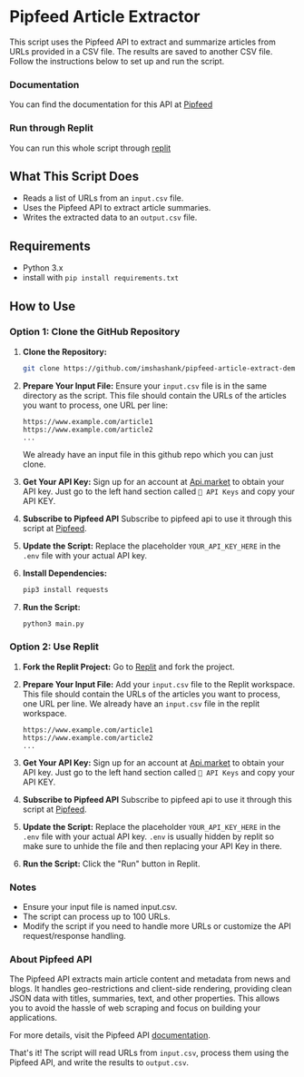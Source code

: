 # Pipfeed Article Extractor

This script uses the Pipfeed API to extract and summarize articles from URLs provided in a CSV file. The results are saved to another CSV file. Follow the instructions below to set up and run the script.

###  Documentation 
You can find the documentation for this API at [Pipfeed](https://docs.api.market/api-product-docs/magicapi/pipfeeds-extract-api-developer-documentation)

### Run through Replit
You can run this whole script through [replit](https://replit.com/@hello737/Pipfeed-article-extract#pipfeed-article-extract-demo/main.py)

## What This Script Does

- Reads a list of URLs from an `input.csv` file.
- Uses the Pipfeed API to extract article summaries.
- Writes the extracted data to an `output.csv` file.

## Requirements

- Python 3.x
- install with `pip install requirements.txt`

## How to Use

### Option 1: Clone the GitHub Repository

1. **Clone the Repository:**
   ```bash
   git clone https://github.com/imshashank/pipfeed-article-extract-demo.git
   ```

2. **Prepare Your Input File:**
   Ensure your `input.csv` file is in the same directory as the script. This file should contain the URLs of the articles you want to process, one URL per line:
   ```csv
   https://www.example.com/article1
   https://www.example.com/article2
   ...
   ```
   We already have an input file in this github repo which you can just clone. 


3. **Get Your API Key:**
   Sign up for an account at [Api.market](https://api.market/) to obtain your API key.
   Just go to the left hand section called `🔑 API Keys` and copy your API KEY.



4. **Subscribe to Pipfeed API**
   Subscribe to pipfeed api to use it through this script at [Pipfeed](https://api.market/store/pipfeed/parse).



5. **Update the Script:**
   Replace the placeholder `YOUR_API_KEY_HERE` in the `.env` file with your actual API key.


6. **Install Dependencies:**
   ```bash
   pip3 install requests
   ```

7. **Run the Script:**
   ```bash
   python3 main.py
   ```

### Option 2: Use Replit

1. **Fork the Replit Project:**
   Go to [Replit](https://replit.com/@hello737/Pipfeed-article-extract#pipfeed-article-extract-demo/main.py) and fork the project.

2. **Prepare Your Input File:**
   Add your `input.csv` file to the Replit workspace. This file should contain the URLs of the articles you want to process, one URL per line. We already have an `input.csv` file in the replit workspace.
   ```csv
   https://www.example.com/article1
   https://www.example.com/article2
   ...
   ```

3. **Get Your API Key:**
   Sign up for an account at [Api.market](https://api.market/) to obtain your API key.
   Just go to the left hand section called `🔑 API Keys` and copy your API KEY.


4. **Subscribe to Pipfeed API**
   Subscribe to pipfeed api to use it through this script at [Pipfeed](https://api.market/store/pipfeed/parse).


4. **Update the Script:**
   Replace the placeholder `YOUR_API_KEY_HERE` in the `.env` file with your actual API key.
   `.env` is usually hidden by replit so make sure to unhide the file and then replacing your API Key in there. 


5. **Run the Script:**
   Click the "Run" button in Replit.



### Notes

- Ensure your input file is named input.csv.
- The script can process up to 100 URLs.
- Modify the script if you need to handle more URLs or customize the API request/response handling.

### About Pipfeed API

The Pipfeed API extracts main article content and metadata from news and blogs. It handles geo-restrictions and client-side rendering, providing clean JSON data with titles, summaries, text, and other properties. This allows you to avoid the hassle of web scraping and focus on building your applications.

For more details, visit the Pipfeed API [documentation](https://docs.api.market/api-product-docs/magicapi/pipfeeds-extract-api-developer-documentation).



That's it! The script will read URLs from `input.csv`, process them using the Pipfeed API, and write the results to `output.csv`.
